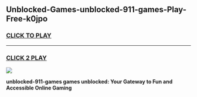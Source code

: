 
## Unblocked-Games-unblocked-911-games-Play-Free-k0jpo
<h3>
<a href="https://premium76.site?title=unblocked-911-games&ref=09A">CLICK TO PLAY</a></h3>
<hr>

<h3>
<a href="https://premium76.site?title=unblocked-911-games&ref=09A">CLICK 2 PLAY</a>
  
</h3>

<a href="https://premium76.site?title=unblocked-911-games&ref=09A"><img src="https://clearcache.store/games.png"></a>


**unblocked-911-games games unblocked: Your Gateway to Fun and Accessible Online Gaming**
